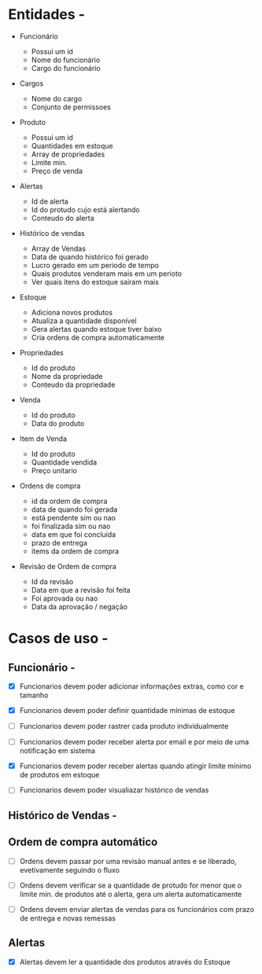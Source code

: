 # Entidades -

- Funcionário

  - Possui um id
  - Nome do funcionário
  - Cargo do funcionário

- Cargos

  - Nome do cargo
  - Conjunto de permissoes

- Produto

  - Possui um id
  - Quantidades em estoque
  - Array de propriedades
  - Limite min.
  - Preço de venda

- Alertas

  - Id de alerta
  - Id do protudo cujo está alertando
  - Conteudo do alerta

- Histórico de vendas

  - Array de Vendas
  - Data de quando histórico foi gerado
  - Lucro gerado em um periodo de tempo
  - Quais produtos venderam mais em um perioto
  - Ver quais itens do estoque sairam mais

- Estoque

  - Adiciona novos produtos
  - Atualiza a quantidade disponível
  - Gera alertas quando estoque tiver baixo
  - Cria ordens de compra automaticamente

- Propriedades

  - Id do produto
  - Nome da propriedade
  - Conteudo da propriedade

- Venda

  - Id do produto
  - Data do produto

- Item de Venda

  - Id do produto
  - Quantidade vendida
  - Preço unitario

- Ordens de compra

  - id da ordem de compra
  - data de quando foi gerada
  - está pendente sim ou nao
  - foi finalizada sim ou nao
  - data em que foi concluída
  - prazo de entrega
  - items da ordem de compra

- Revisão de Ordem de compra

  - Id da revisão
  - Data em que a revisão foi feita
  - Foi aprovada ou nao
  - Data da aprovação / negação

# Casos de uso -

## Funcionário -

- [x] Funcionarios devem poder adicionar informações extras, como cor e tamanho

- [x] Funcionarios devem poder definir quantidade mínimas de estoque

- [ ] Funcionarios devem poder rastrer cada produto individualmente

- [ ] Funcionarios devem poder receber alerta por email e por meio de uma notificação em sistema

- [x] Funcionarios devem poder receber alertas quando atingir limite mínimo de produtos em estoque

- [ ] Funcionarios devem poder visualiazar histórico de vendas

## Histórico de Vendas -

## Ordem de compra automático

- [ ] Ordens devem passar por uma revisão manual antes e se liberado, evetivamente seguindo o fluxo

- [ ] Ordens devem verificar se a quantidade de protudo for menor que o limite min. de produtos até o alerta, gera um alerta automaticamente

- [ ] Ordens devem enviar alertas de vendas para os funcionários com prazo de entrega e novas remessas

## Alertas

- [x] Alertas devem ler a quantidade dos produtos através do Estoque
